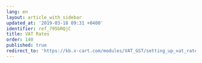```yaml
---
lang: en
layout: article_with_sidebar
updated_at: '2019-03-18 09:31 +0400'
identifier: ref_795bRQjC
title: VAT Rates
order: 140
published: true
redirect_to: 'https://kb.x-cart.com/modules/VAT_GST/setting_up_vat_rates.html'
---
```

